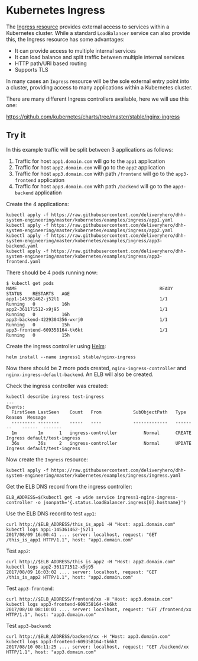 # Kubernetes Ingress

The [Ingress resource](https://kubernetes.io/docs/concepts/services-networking/ingress/) provides external access to services within a Kubernetes cluster. While a standard `LoadBalancer` service can also provide this, the Ingress resource has some advantages:

- It can provide access to multiple internal services
- It can load balance and split traffic between multiple internal services
- HTTP path/URI based routing
- Supports TLS

In many cases an `Ingress` resource will be the sole external entry point into a cluster, providing access to many applications within a Kubernetes cluster.

There are many different Ingress controllers available, here we will use this one:

https://github.com/kubernetes/charts/tree/master/stable/nginx-ingress

## Try it

In this example traffic will be split between 3 applications as follows:

1. Traffic for host `app1.domain.com` will go to the `app1` application
2. Traffic for host `app2.domain.com` will go to the `app2` application
3. Traffic for host `app3.domain.com` with path `/frontend` will go to the `app3-frontend` application
4. Traffic for host `app3.domain.com` with path `/backend` will go to the `app3-backend` application

Create the 4 applications:

```
kubectl apply -f https://raw.githubusercontent.com/deliveryhero/dhh-system-engineering/master/kubernetes/examples/ingress/app1.yaml
kubectl apply -f https://raw.githubusercontent.com/deliveryhero/dhh-system-engineering/master/kubernetes/examples/ingress/app2.yaml
kubectl apply -f https://raw.githubusercontent.com/deliveryhero/dhh-system-engineering/master/kubernetes/examples/ingress/app3-backend.yaml
kubectl apply -f https://raw.githubusercontent.com/deliveryhero/dhh-system-engineering/master/kubernetes/examples/ingress/app3-frontend.yaml
```

There should be 4 pods running now:

```
$ kubectl get pods
NAME                                                      READY     STATUS    RESTARTS   AGE
app1-145361462-j52l1                                      1/1       Running   0          16h
app2-361171512-x9j95                                      1/1       Running   0          16h
app3-backend-4229304356-wxrj0                             1/1       Running   0          15h
app3-frontend-609358164-tk6kt                             1/1       Running   0          15h
```

Create the ingress controller using [Helm](https://github.com/kubernetes/helm):

```
helm install --name ingress1 stable/nginx-ingress
```

Now there should be 2 more pods created, `nginx-ingress-controller` and `nginx-ingress-default-backend`. An ELB will also be created.

Check the ingress controller was created:

```
kubectl describe ingress test-ingress
...
Events:
  FirstSeen	LastSeen	Count	From			SubObjectPath	Type		Reason	Message
  ---------	--------	-----	----			-------------	--------	------	-------
  1m		1m		1	ingress-controller			Normal		CREATE	Ingress default/test-ingress
  36s		36s		2	ingress-controller			Normal		UPDATE	Ingress default/test-ingress
```

Now create the `Ingress` resource:

```
kubectl apply -f https://raw.githubusercontent.com/deliveryhero/dhh-system-engineering/master/kubernetes/examples/ingress/ingress.yaml
```

Get the ELB DNS record from the ingress controller:

```
ELB_ADDRESS=$(kubectl get -o wide service ingress1-nginx-ingress-controller -o jsonpath='{.status.loadBalancer.ingress[0].hostname}')
```

Use the ELB DNS record to test `app1`:

```
curl http://$ELB_ADDRESS/this_is_app1 -H "Host: app1.domain.com"
kubectl logs app1-145361462-j52l1
2017/08/09 16:00:41 .... server: localhost, request: "GET /this_is_app1 HTTP/1.1", host: "app1.domain.com"
```

Test `app2`:

```
curl http://$ELB_ADDRESS/this_is_app2 -H "Host: app2.domain.com"
kubectl logs app2-361171512-x9j95
2017/08/09 16:03:02 .... server: localhost, request: "GET /this_is_app2 HTTP/1.1", host: "app2.domain.com"
```

Test `app3-frontend`:

```
curl http://$ELB_ADDRESS/frontend/xx -H "Host: app3.domain.com"
kubectl logs app3-frontend-609358164-tk6kt
2017/08/10 08:10:01 .... server: localhost, request: "GET /frontend/xx HTTP/1.1", host: "app3.domain.com"
```

Test `app3-backend`:

```
curl http://$ELB_ADDRESS/backend/xx -H "Host: app3.domain.com"
kubectl logs app3-frontend-609358164-tk6kt
2017/08/10 08:11:25 .... server: localhost, request: "GET /backend/xx HTTP/1.1", host: "app3.domain.com"
```
